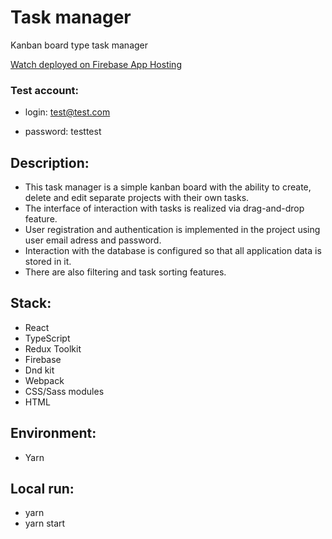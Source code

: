 # Task manager

Kanban board type task manager

[Watch deployed on Firebase App Hosting](https://tasks-manager-7a2f5.web.app/project/ymtd9y8)

### Test account:

-   login: test@test.com

-   password: testtest

## Description:

-   This task manager is a simple kanban board with the ability to create, delete and edit separate projects with their own tasks.
-   The interface of interaction with tasks is realized via drag-and-drop feature.
-   User registration and authentication is implemented in the project using user email adress and password.
-   Interaction with the database is configured so that all application data is stored in it.
-   There are also filtering and task sorting features.

## Stack:

-   React
-   TypeScript
-   Redux Toolkit
-   Firebase
-   Dnd kit
-   Webpack
-   CSS/Sass modules
-   HTML

## Environment:

-   Yarn

## Local run:

-   yarn
-   yarn start
